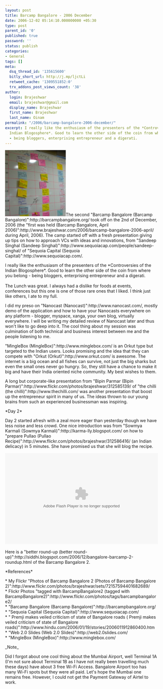 ```yaml
---
layout: post
title: Barcamp Bangalore - 2006 December
date: 2006-12-02 05:14:10.000000000 +05:30
type: post
parent_id: '0'
published: true
password: ''
status: publish
categories:
- General
tags: []
meta:
  dsq_thread_id: '135615600'
  bitly_short_url: http://j.mp/ljctLi
  retweet_cache: '1309551852:0'
  trx_addons_post_views_count: '38'
author:
  login: Brajeshwar
  email: brajeshwar@gmail.com
  display_name: Brajeshwar
  first_name: Brajeshwar
  last_name: Oinam
permalink: "/2006/barcamp-bangalore-2006-december/"
excerpt: I really like the enthusiasm of the presenters of the *Controversies of the
  Indian Blogosphere*. Good to learn the other side of the coin from where you belong
  - being bloggers, enterprising entrepreneur and a digerati.
---
```

<p><a href="http://www.flickr.com/photos/brajeshwar/sets/72157594401682689/"><img src="/static/2006/12/barcamp-bangalore-2.jpg" alt="Barcamp Bangalore - Dec 2006" /></a>The second "Barcamp Bangalore (Barcamp Bangalore)":http://barcampbangalore.org/ took off on the 2nd of December, 2006 (the "first was held (Barcamp Bangalore, April 2006)":http://www.brajeshwar.com/2006/barcamp-bangalore-2006-april/ during April, 2006). The camp started off with a fresh presentation giving up tips on how to approach VCs with ideas and innovations, from "Sandeep Singhal (Sandeep Singhal)":http://www.sequoiacap.com/people/sandeep-singhal/ of "Sequoia Capital (Sequoia Capital)":http://www.sequoiacap.com/.</p>
<p>I really like the enthusiasm of the presenters of the *Controversies of the Indian Blogosphere*. Good to learn the other side of the coin from where you belong - being bloggers, enterprising entrepreneur and a digerati.<br />
<!--more--><br />
The Lunch was great. I always had a dislike for foods at events, conferences but this one is one of those rare ones that I liked. I think just like others, I ate to my full.</p>
<p>I did my preso on "Nanocast (Nanocast)":http://www.nanocast.com/, mostly demo of the application and how to have your Nanocasts everywhere on any platform - blogger, myspace, xanga, your own blog, virtually everywhere. I will be writing my detailed review of Nanocast later and thus won't like to go deep into it. The cool thing about my session was culmination of both technical and business interest between me and the people listening to me.</p>
<p>"MingleBox (MingleBox)":http://www.minglebox.com/ is an Orkut type but targeted to the Indian users. Looks promising and the idea that they can compete with "Orkut (Orkut)":http://www.orkut.com/ is awesome. The internet is a big ocean and all fishes can survive, not just the big sharks but even the small ones never go hungry. So, they still have a chance to make it big and have their India oriented niche community. My best wishes to them.</p>
<p>A long but corporate-like presentation from "Bipin Parmar (Bipin Parmar)":http://www.flickr.com/photos/brajeshwar/312585139/ of "the chilli (the chilli)":http://www.thechilli.com/ was another presentation that boost up the entrepreneur spirit in many of us. The ideas thrown to our young brains from such an experienced businessman was inspiring.</p>
<p>*Day 2*</p>
<p>Day 2 started afresh with a zeal more eager than yesterday though we have less noise and less crowd. One nice introduction was from "Sowmya Karmali (Sowmya Karmali)":http://karma-lly.blogspot.com/ on how to "prepare Pullao (Pullao Recipe)":http://www.flickr.com/photos/brajeshwar/312586416/ (an Indian delicacy) in 5 minutes. She have promised us that she will blog the recipe.</p>
<p><embed src="http://www.nanocast.com/resources/modules/blogifiedz/editor/bree/embedPlayerBasic.swf" quality="high" pluginspage="http://www.macromedia.com/go/getflashplayer" type="application/x-shockwave-flash" bgcolor="#FFFFFF" flashvars="&playerUrl=resources/modules/blogifiedz/editor/bree/player.swf&blogifiedId=362&xmlURL=http://www.nanocast.com/getNuggetDetails.jsp?blogifiedId=362&playerConfigUrl=http://www.nanocast.com/resources/modules/blogifiedz/editor/bree/player.xml&storyboardUrl=http://asset.nanocast.com/1/xml/0/0/0/29/41.362.blogfied.xml" width="100%" height="300" base="http://www.nanocast.com/"></embed></p>
<p>Here is a "better round-up (better round-up)":http://siddhi.blogspot.com/2006/12/bangalore-barcamp-2-roundup.html of the Barcamp Bangalore 2.</p>
<p>*References*</p>
<p>* My Flickr "Photos of Barcamp Bangalore 2 (Photos of Barcamp Bangalore 2)":http://www.flickr.com/photos/brajeshwar/sets/72157594401682689/<br />
* Flickr Photos "tagged with BarcampBangalore2 (tagged with BarcampBangalore2)":http://www.flickr.com/photos/tags/barcampbangalore2/<br />
* "Barcamp Bangalore (Barcamp Bangalore)":http://barcampbangalore.org/<br />
* "Sequoia Capital (Sequoia Capital)":http://www.sequoiacap.com/<br />
* " Premji makes veiled criticism of state of Bangalore roads ( Premji makes veiled criticism of state of Bangalore roads)":http://www.hindu.com/2006/01/19/stories/2006011912860400.htm<br />
* "Web 2.0 Slides (Web 2.0 Slides)":http://web2.0slides.com/<br />
* "MingleBox (MingleBox)":http://www.minglebox.com/</p>
<p>_Note_</p>
<p>Did I forgot about one cool thing about the Mumbai Airport, well Terminal 1A (I'm not sure about Terminal 1B as I have not really been travelling much these days) have about 3 free Wi-Fi Access. Bangalore Airport too has many Wi-Fi spots but they were all paid. Let's hope the Mumbai one remains free. However, I could not get the Payment Gateway of Airtel to work.</p>
